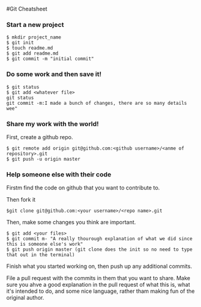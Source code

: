 #Git Cheatsheet

### Start a new project

```shell 
$ mkdir project_name
$ git init
$ touch readme.md
$ git add readme.md
$ git commit -m "initial commit"
```
### Do some work and then save it!

```shell
$ git status
$ git add <whatever file>
git status
git commit -m:I made a bunch of changes, there are so many details wee"
```

### Share my work with the world!

First, create a github repo.

```Shell
$ git remote add origin git@github.com:<github username>/<anme of repository>.git
$ git push -u origin master
```

### Help someone else with their code
Firstm find the code on github that you want to contribute to.

Then fork it

```shell
$git clone git@github.com:<your username>/<repo name>.git
```
Then, make some changes you think are important.

```shell
$ git add <your files>
$ git commit m- "A really thourough explanation of what we did since this is someone else's work"
$ git push origin master (git clone does the init so no need to type that out in the terminal)
``` 
Finish what you started working on, then push up any additional commits.


File a pull request with the commits in them that you want to share. Make sure you ahve a good explanation in the pull request of what this is, what it's intended to do, and some nice language, rather tham making fun of the original author.
